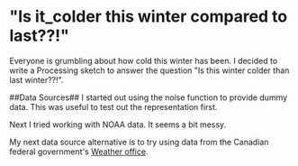 "Is it_colder this winter compared to last??!"
=========================================

Everyone is grumbling about how cold this winter has been. I decided to write a Processing sketch to answer the question "Is this winter colder than last winter??!".


##Data Sources##
I started out using the noise function to provide dummy data. This was useful to test out the representation first.

Next I tried working with NOAA data. It seems a bit messy.

My next data source alternative is to try using data from the Canadian federal government's [Weather office](http://climate.weather.gc.ca/climateData/dailydata_e.html?timeframe=2&Prov=ONT&StationID=30247&dlyRange=2006-01-01|2014-03-29&Year=2013&Month=3&Day=01).
